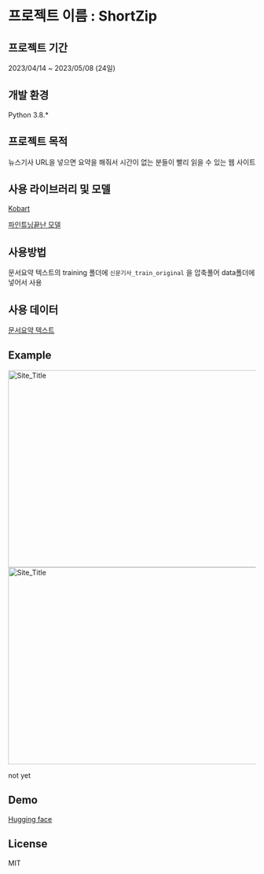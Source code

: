 # 프로젝트 이름 : ShortZip 

## 프로젝트 기간
2023/04/14 ~ 2023/05/08 (24일)
## 개발 환경
Python 3.8.*

## 프로젝트 목적
뉴스기사 URL을 넣으면 요약을 해줘서 시간이 없는 분들이 빨리 읽을 수 있는 웹 사이트 

## 사용 라이브러리 및 모델
[Kobart](https://github.com/SKT-AI/KoBART)

[파인튜닝끝난 모델](https://huggingface.co/galaxyhm/kobartv2-summarizer-using_data)

## 사용방법
문서요약 텍스트의 training 폴더에 ```신문기사_train_original``` 을 압축풀어 data폴더에 넣어서 사용 


## 사용 데이터
[문서요약 텍스트](https://aihub.or.kr/aihubdata/data/view.do?currMenu=115&topMenu=100&aihubDataSe=realm&dataSetSn=97)

## Example
<img src="https://i.imgur.com/yeVgryO.png" width="600px" height="400px" title="Site_Title"/>

<img src="https://i.imgur.com/JakqZvX.png" width="600px" height="400px" title="Site_Title"/>

not yet

## Demo

[Hugging face](https://huggingface.co/galaxyhm/kobartv2-summarizer-using_data)

## License
MIT
